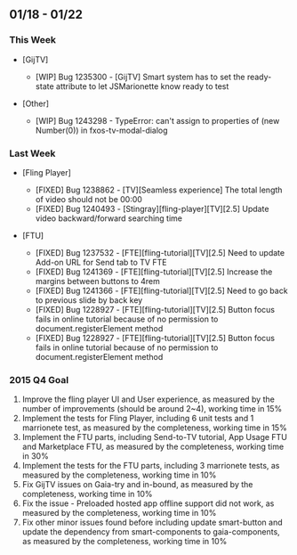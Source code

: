 ## 01/18 - 01/22 ##

### This Week ###
* [GijTV]

  - [WIP] Bug 1235300 - [GijTV] Smart system has to set the ready-state attribute to let JSMarionette know ready to test

* [Other]

  - [WIP] Bug 1243298 - TypeError: can't assign to properties of (new Number(0)) in fxos-tv-modal-dialog

### Last Week ###
* [Fling Player]

  - [FIXED] Bug 1238862 - [TV][Seamless experience] The total length of video should not be 00:00
  - [FIXED] Bug 1240493 - [Stingray][fling-player][TV][2.5] Update video backward/forward searching time

* [FTU]

  - [FIXED] Bug 1237532 - [FTE][fling-tutorial][TV][2.5] Need to update Add-on URL for Send tab to TV FTE
  - [FIXED] Bug 1241369 - [FTE][fling-tutorial][TV][2.5] Increase the margins between buttons to 4rem
  - [FIXED] Bug 1241366 - [FTE][fling-tutorial][TV][2.5] Need to go back to previous slide by back key
  - [FIXED] Bug 1228927 - [FTE][fling-tutorial][TV][2.5] Button focus fails in online tutorial because of no permission to document.registerElement method
  - [FIXED] Bug 1228927 - [FTE][fling-tutorial][TV][2.5] Button focus fails in online tutorial because of no permission to document.registerElement method

### 2015 Q4 Goal ###
1. Improve the fling player UI and User experience, as measured by the number of improvements (should be around 2~4), working time in 15%
2. Implement the tests for Fling Player, including 6 unit tests and 1 marrionete test, as measured by the completeness, working time in 15%
3. Implement the FTU parts, including Send-to-TV tutorial, App Usage FTU and Marketplace FTU, as measured by the completeness, working time in 30%
4. Implement the tests for the FTU parts, including 3 marrionete tests, as measured by the completeness, working time in 10%
5. Fix GijTV issues on Gaia-try and in-bound, as measured by the completeness, working time in 10%
6. Fix the issue - Preloaded hosted app offline support did not work, as measured by the completeness, working time in 10%
7. Fix other minor issues found before including update smart-button and update the dependency from smart-components to gaia-components, as measured by the completeness, working time in 10%